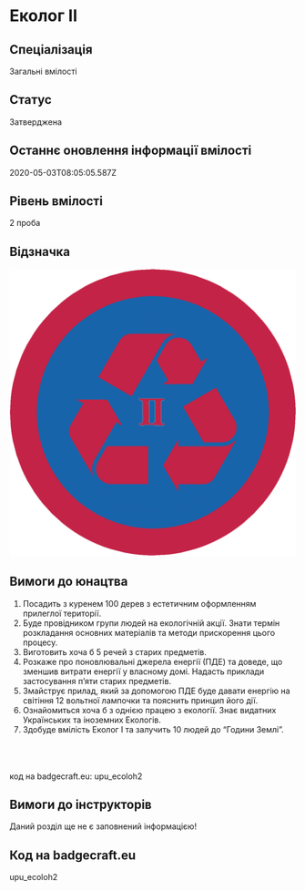 # Еколог ІІ

## Спеціалізація

Загальні вмілості

## Статус

Затверджена

## Останнє оновлення інформації вмілості

2020-05-03T08:05:05.587Z

## Рівень вмілості

2 проба

## Відзначка

![Відзначка](../images/Ekoloh_II/______-2.jpg)

## Вимоги до юнацтва

<ol><li>Посадить з куренем 100 дерев з естетичним оформленням прилеглої території.</li><li>Буде провідником групи людей на екологічній акції. Знати термін розкладання основних матеріалів та методи прискорення цього процесу.</li><li>Виготовить хоча б 5 речей з старих предметів.</li><li>Розкаже про поновлювальні джерела енергії (ПДЕ) та доведе, що зменшив витрати енергії у власному домі. Надасть приклади застосування п’яти старих предметів.</li><li>Змайструє прилад, який за допомогою ПДЕ буде давати енергію на світіння 12 вольтної лампочки та пояснить принцип його дії.</li><li>Ознайомиться хоча б з однією працею з екології. Знає видатних Українських та іноземних Екологів.</li><li>Здобуде вмілість Еколог І та залучить 10 людей до “Години Землі”.</li></ol><br><span><br><br></span>код на badgecraft.eu: upu_ecoloh2<br>

## Вимоги до інструкторів

Даний розділ ще не є заповнений інформацією!

## Код на badgecraft.eu

upu_ecoloh2